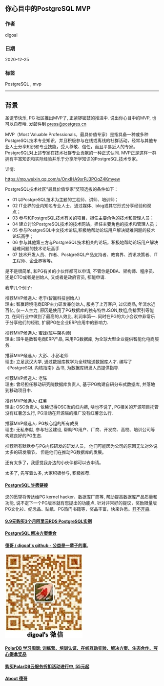 ## 你心目中的PostgreSQL MVP  
  
### 作者  
digoal  
  
### 日期  
2020-12-25  
  
### 标签  
PostgreSQL , mvp   
  
----  
  
## 背景  
圣诞节快乐, PG 社区推出MVP了, 正紧锣密鼓的推进中. 说出你心目中的MVP, 也可以自荐哈. 发邮件到 press@postgres.cn    
  
MVP（Most Valuable Professionals，最具价值专家）是指具备一种或多种PostgreSQL技术专业知识，并且积极参与在线或离线的社群活动，经常与其他专业人士分享知识和专业技能，受人尊敬、信任，而且平易近人的专家。  
PostgreSQL对上述专家在技术社群专业贡献的一种正式认同. MVP正是这样一群拥有丰富知识和实际经验并乐于分享所学知识的PostgreSQL技术专家。  
  
详情:  
  
https://mp.weixin.qq.com/s/OnxIHA9xrPJ3POqZ4Kmyew  
  
PostgreSQL技术社区“最具价值专家”奖项选拔的条件如下：  
- 01 以PostgreSQL技术为主题的工程师、讲师、培训师；  
- 02 IT业界的业内知名专业人士，通过媒体、blog或其它形式分享经验和观点；  
- 03 参与和PostgreSQL技术有关的项目，担任主要角色的技术和管理人员；  
- 04 建立讨论PostgreSQL技术的技术网站，担任主要角色的技术和管理人员；  
- 05 参与PostgreSQL中文技术论坛,积极地帮助论坛用户解决疑难问题的技术论坛高手；  
- 06 参与其他第三方与PostgreSQL技术相关的论坛，积极地帮助论坛用户解决疑难问题的技术论坛高手  
- 07 技术开发人员、作者、PostgreSQL产品支持者、教育界、资讯决策者、IT 工程师、企业界等等。  
  
是不是很简单, 和PG有关的小伙伴都可以申请, 不管你是DBA、架构师、程序员、还是CTO或者是创始人, 又或者是政府官员, 都能申请.   
  
我举几个例子:  
  
推荐MVP候选人: 老于(智赢科技创始人)  
理由: 智赢跨境电商ERP主力研发兼创始人, 服务了上万客户, 过亿商品, 年流水近百亿, 仅一人主力, 原因是使用了PG数据库的独有特性JSON,数组,倒排索引等能力, 在同行业中做到了最高的人效比, 利润率第一. 同时在PG的大小会议中非常乐于分享他们的经验, 扩展PG在企业ERP应用中的影响力.   
  
推荐MVP候选人: 蜜蜂(班牛架构师)  
理由: 班牛是数智电商ERP产品, 采用PG数据库, 为全球大型企业提供智能化电商服务.   
  
推荐MVP候选人: 大彭、小彭老师  
理由: 立足武汉大学, 通过数据库教学为全球输送数据库人才. 编写了《PostgreSQL 内核指南》丛书, 为数据库研发人员提供指导.   
  
推荐MVP候选人: 老陈  
理由: 曾经担任移动研究院数据库负责人, 基于PG构建自研分布式数据库, 并落地到移动项目中.   
  
推荐MVP候选人: 红薯  
理由: OSC负责人, 依稀记得OSC发的红内裤, 啥也不说了, PG相关的开源项目托管没有红薯怎么行, PG活动在开源届的推广没有红薯怎么行.  
  
推荐MVP候选人: PG核心组的所有成员  
理由: 无私奉献, 参与社区建设, 帮助PG用户、厂商、开发商、高校、培训公司等构建良好的PG生态.    
  
推荐所有默默参与PG内核研发的研发人员， 他们可能因为公司的原因无法对外说太多的研发细节， 但是他们在推动PG数据库的发展。  
  
还有太多了，我感觉我身边的小伙伴都可以去申请。   
  
太多了, 先写着么多, 大家积极参与, 积极推荐.     
   
  
#### [PostgreSQL 许愿链接](https://github.com/digoal/blog/issues/76 "269ac3d1c492e938c0191101c7238216")
您的愿望将传达给PG kernel hacker、数据库厂商等, 帮助提高数据库产品质量和功能, 说不定下一个PG版本就有您提出的功能点. 针对非常好的提议，奖励限量版PG文化衫、纪念品、贴纸、PG热门书籍等，奖品丰富，快来许愿。[开不开森](https://github.com/digoal/blog/issues/76 "269ac3d1c492e938c0191101c7238216").  
  
  
#### [9.9元购买3个月阿里云RDS PostgreSQL实例](https://www.aliyun.com/database/postgresqlactivity "57258f76c37864c6e6d23383d05714ea")
  
  
#### [PostgreSQL 解决方案集合](https://yq.aliyun.com/topic/118 "40cff096e9ed7122c512b35d8561d9c8")
  
  
#### [德哥 / digoal's github - 公益是一辈子的事.](https://github.com/digoal/blog/blob/master/README.md "22709685feb7cab07d30f30387f0a9ae")
  
  
![digoal's wechat](../pic/digoal_weixin.jpg "f7ad92eeba24523fd47a6e1a0e691b59")
  
  
#### [PolarDB 学习图谱: 训练营、培训认证、在线互动实验、解决方案、生态合作、写心得拿奖品](https://www.aliyun.com/database/openpolardb/activity "8642f60e04ed0c814bf9cb9677976bd4")
  
  
#### [购买PolarDB云服务折扣活动进行中, 55元起](https://www.aliyun.com/activity/new/polardb-yunparter?userCode=bsb3t4al "e0495c413bedacabb75ff1e880be465a")
  
  
#### [About 德哥](https://github.com/digoal/blog/blob/master/me/readme.md "a37735981e7704886ffd590565582dd0")
  
